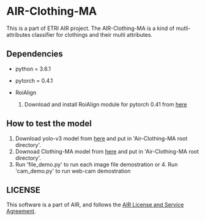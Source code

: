 # AIR-Clothing-MA
This is a part of ETRI AIR project. The AIR-Clothing-MA is a kind of mutli-attributes classifier for clothings and their multi attributes.

## Dependencies
-   python = 3.6.1     
-   pytorch = 0.4.1

-   RoiAlign 
    1. Download and install RoiAlign module for pytorch 0.41 from [here](https://github.com/longcw/RoIAlign.pytorch/tree/pytorch_0.4)



## How to test the model

1.   Download yolo-v3 model from [here](https://drive.google.com/file/d/1yCz6pc6qHJD2Zcz8ldDmJ3NzE8wjaiT6/view?usp=sharing) and put in 'Air-Clothing-MA root directory'.  
2.   Downoad Clothing-MA model from [here](https://drive.google.com/file/d/1k3lvA96ZstbV4a_QtYTuohY79xg_nJYe/view?usp=sharing) and put in 'Air-Clothing-MA root directory'.
3.   Run 'file_demo.py' to run each image file demostration
or 4.   Run 'cam_demo.py' to run web-cam demostration

## LICENSE
This software is a part of AIR, and follows the [AIR License and Service Agreement](LICENSE.md).
